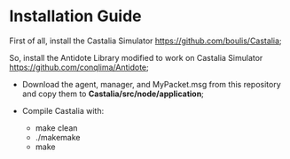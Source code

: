 # Installation Guide

First of all, install the Castalia Simulator https://github.com/boulis/Castalia;

So, install the Antidote Library modified to work on Castalia Simulator https://github.com/conqlima/Antidote;

  * Download the agent, manager, and MyPacket.msg from this repository and copy them to **Castalia/src/node/application**;

  * Compile Castalia with:
    * make clean
    * ./makemake
    * make
